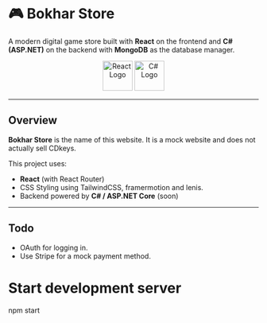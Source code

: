 # 🎮 Bokhar Store

A modern digital game store built with **React** on the frontend and **C# (ASP.NET)** on the backend with **MongoDB** as the database manager.

<p align="center">
  <img src="https://upload.wikimedia.org/wikipedia/commons/a/a7/React-icon.svg" alt="React Logo" width="60" />
  <img src="https://upload.wikimedia.org/wikipedia/commons/4/4f/Csharp_Logo.png" alt="C# Logo" width="60" />
</p>

---

##  Overview

**Bokhar Store** is the name of this website. It is a mock website and does not actually sell CDkeys.

This project uses:
-  **React** (with React Router)
-  CSS Styling using TailwindCSS, framermotion and lenis.
-  Backend powered by **C# / ASP.NET Core** (soon)

---

## Todo

- OAuth for logging in.
- Use Stripe for a mock payment method.


# Start development server
npm start
